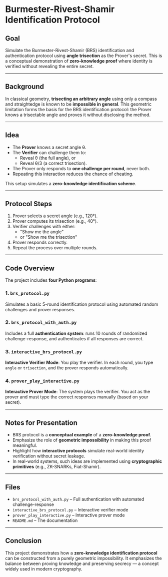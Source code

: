 # Burmester-Rivest-Shamir Identification Protocol

## Goal

Simulate the Burmester-Rivest-Shamir (BRS) identification and authentication protocol using **angle trisection** as the Prover's secret. This is a conceptual demonstration of **zero-knowledge proof** where identity is verified without revealing the entire secret.

---

## Background

In classical geometry, **trisecting an arbitrary angle** using only a compass and straightedge is known to be **impossible in general**. This geometric limitation forms the basis for the BRS identification protocol: the Prover knows a trisectable angle and proves it without disclosing the method.

---

## Idea

- The **Prover** knows a secret angle θ.
- The **Verifier** can challenge them to:
  - Reveal θ (the full angle), or
  - Reveal θ/3 (a correct trisection).
- The Prover only responds to **one challenge per round**, never both.
- Repeating this interaction reduces the chance of cheating.

This setup simulates a **zero-knowledge identification scheme**.

---

## Protocol Steps

1. Prover selects a secret angle (e.g., 120°).
2. Prover computes its trisection (e.g., 40°).
3. Verifier challenges with either:
   - "Show me the angle"  
   - or "Show me the trisection"
4. Prover responds correctly.
5. Repeat the process over multiple rounds.

---

## Code Overview

The project includes **four Python programs**:

### 1. `brs_protocol.py`  
Simulates a basic 5-round identification protocol using automated random challenges and prover responses.

### 2. `brs_protocol_with_auth.py`  
Includes a full **authentication system**: runs 10 rounds of randomized challenge-response, and authenticates if all responses are correct.

### 3. `interactive_brs_protocol.py`  
**Interactive Verifier Mode**: You play the verifier. In each round, you type `angle` or `trisection`, and the prover responds automatically.

### 4. `prover_play_interactive.py`  
**Interactive Prover Mode**: The system plays the verifier. You act as the prover and must type the correct responses manually (based on your secret).

---


## Notes for Presentation

- BRS protocol is a **conceptual example** of a **zero-knowledge proof**.
- Emphasize the role of **geometric impossibility** in making this proof meaningful.
- Highlight how **interactive protocols** simulate real-world identity verification without secret leakage.
- In real-world systems, such ideas are implemented using **cryptographic primitives** (e.g., ZK-SNARKs, Fiat-Shamir).

---

## Files

- `brs_protocol_with_auth.py` – Full authentication with automated challenge-response  
- `interactive_brs_protocol.py` – Interactive verifier mode  
- `prover_play_interactive.py` – Interactive prover mode  
- `README.md` – The documentation

---

## Conclusion

This project demonstrates how a **zero-knowledge identification protocol** can be constructed from a purely geometric impossibility. It emphasizes the balance between proving knowledge and preserving secrecy — a concept widely used in modern cryptography.
